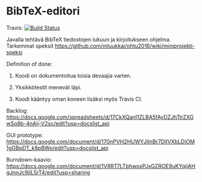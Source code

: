 # BibTeX-editori

Travis: [![Build Status](https://travis-ci.org/Lohtuprojekti/Referenzixx.svg?branch=master)](https://travis-ci.org/Lohtuprojekti/Referenzixx)

Javalla tehtävä BibTeX tiedostojen lukuun ja kirjoitukseen ohjelma. Tarkemmat speksit https://github.com/mluukkai/ohtu2016/wiki/miniprojekti-speksi

Definition of done:

1. Koodi on dokumentoitua toisia devaajia varten.
 
2. Yksikkötestit menevät läpi.
 
3. Koodi kääntyy oman koneen lisäksi myös Travis CI.

Backlog:
https://docs.google.com/spreadsheets/d/17CkXQanI1ZLBA5fAyDZJhTtrZXGwSo8b-4nAij-V2sc/edit?usp=docslist_api

GUI prototype: https://docs.google.com/document/d/170nPVH2HUWYJIInBr7DlIVXbLDiOM1gGBpDT_k8pBWo/edit?usp=docslist_api

Burndown-kaavio: https://docs.google.com/document/d/1V8RT7LTbhwoxPJxGZROE9uKYqijAHgJnnJc9ilL5rT4/edit?usp=sharing
